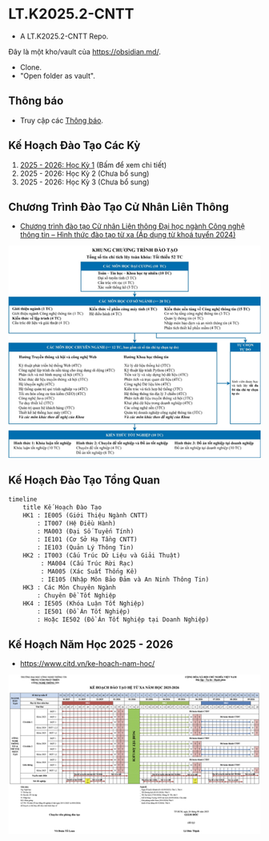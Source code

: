 # LT.K2025.2-CNTT

- A LT.K2025.2-CNTT Repo.

Đây là một kho/vault của https://obsidian.md/.

- Clone.
- "Open folder as vault".

## Thông báo

* Truy cập các [Thông báo](thongbao/thongbao.md).

## Kế Hoạch Đào Tạo Các Kỳ

1. [2025 - 2026: Học Kỳ 1](2025-2026-HK1.md) (Bấm để xem chi tiết)
2. 2025 - 2026: Học Kỳ 2 (Chưa bổ sung)
3. 2025 - 2026: Học Kỳ 3 (Chưa bổ sung)

## Chương Trình Đào Tạo Cử Nhân Liên Thông

- [Chương trình đào tạo Cử nhân Liên thông Đại học ngành Công nghệ thông tin – Hình thức đào tạo từ xa (Áp dụng từ khoá tuyển 2024)](https://www.citd.vn/chuong-trinh-dao-tao-cu-nhan-lien-thong-nganh-cong-nghe-thong-tin-hinh-thuc-dao-tao-tu-xa-ap-dung-tu-khoa-tuyen-2024/)

![Phân Bổ Các Khối Kiến Thức](thongbao/assets/phan-bo-khoi-kien-thuc.jpeg)

## Kế Hoạch Đào Tạo Tổng Quan

```mermaid
timeline
    title Kế Hoạch Đào Tạo
    HK1 : IE005 (Giới Thiệu Ngành CNTT)
        : IT007 (Hệ Điều Hành)
        : MA003 (Đại Số Tuyến Tính)
        : IE101 (Cơ Sở Hạ Tầng CNTT)
        : IE103 (Quản Lý Thông Tin)
    HK2 : IT003 (Cấu Trúc Dữ Liệu và Giải Thuật)
         : MA004 (Cấu Trúc Rời Rạc)
         : MA005 (Xác Suất Thống Kê)
         : IE105 (Nhập Môn Bảo Đảm và An Ninh Thông Tin)
    HK3 : Các Môn Chuyên Ngành
        : Chuyên Đề Tốt Nghiệp
    HK4 : IE505 (Khóa Luận Tốt Nghiệp)
        : IE501 (Đồ Án Tốt Nghiệp)
        : Hoặc IE502 (Đồ Án Tốt Nghiệp tại Doanh Nghiệp)
```

## Kế Hoạch Năm Học 2025 - 2026

- https://www.citd.vn/ke-hoach-nam-hoc/

![Kế Hoạch Năm Học 2025 - 2026](thongbao/assets/Ke-Hoach-Nam-Hoc-2025-2026.png)
